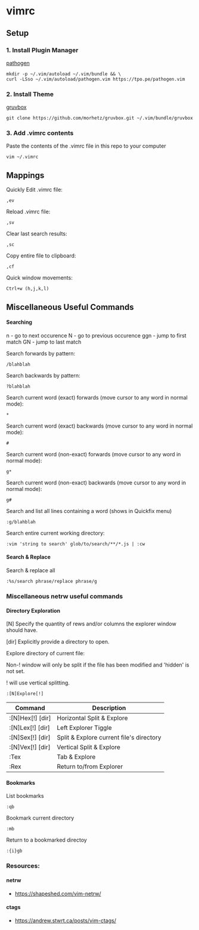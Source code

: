 # vimrc

## Setup

### 1. Install Plugin Manager
[pathogen](https://github.com/tpope/vim-pathogen)

```
mkdir -p ~/.vim/autoload ~/.vim/bundle && \
curl -LSso ~/.vim/autoload/pathogen.vim https://tpo.pe/pathogen.vim
```

### 2. Install Theme
[gruvbox](https://github.com/morhetz/gruvbox)

```
git clone https://github.com/morhetz/gruvbox.git ~/.vim/bundle/gruvbox
```

### 3. Add .vimrc contents

Paste the contents of the .vimrc file in this repo to your computer

```
vim ~/.vimrc
```

## Mappings

Quickly Edit .vimrc file:

```
,ev
```

Reload .vimrc file:

```
,sv
```

Clear last search results:

```
,sc
```

Copy entire file to clipboard:

```
,cf
```

Quick window movements:

```
Ctrl+w (h,j,k,l)
```

## Miscellaneous Useful Commands

#### Searching

n - go to next occurence
N - go to previous occurence
ggn - jump to first match
GN - jump to last match

Search forwards by pattern:

```
/blahblah
```

Search backwards by pattern:

```
?blahblah
```

Search current word (exact) forwards (move cursor to any word in normal mode):

```
*
```

Search current word (exact) backwards (move cursor to any word in normal mode):

```
#
```

Search current word (non-exact) forwards (move cursor to any word in normal mode):

```
g*
```

Search current word (non-exact) backwards (move cursor to any word in normal mode):

```
g#
```

Search and list all lines containing a word (shows in Quickfix menu)

```
:g/blahblah
```

Search entire current working directory:

```
:vim 'string to search' glob/to/search/**/*.js | :cw
```

#### Search & Replace

Search & replace all

```
:%s/search phrase/replace phrase/g
```

### Miscellaneous netrw useful commands

#### Directory Exploration

[N]    Specify the quantity of rews and/or columns the explorer window should have.

[dir]  Explicitly provide a directory to open.

Explore directory of current file:

Non-!  window will only be split if the file has been modified and 'hidden' is not set.

!      will use vertical splitting.

```
:[N]Explore[!]
```
| Command | Description |
| ------- | ----------- |
|:[N]Hex[!] [dir] | Horizontal Split & Explore |
| :[N]Lex[!] [dir] | Left Explorer Tiggle |
| :[N]Sex[!] [dir] | Split & Explore current file's directory |
| :[N]Vex[!] [dir] | Vertical Split & Explore |
| :Tex | Tab & Explore |
| :Rex | Return to/from Explorer |

#### Bookmarks

List bookmarks

```
:qb
```

Bookmark current directory

```
:mb
```

Return to a bookmarked directoy

```
:{i}gb
```

### Resources:

#### netrw

* https://shapeshed.com/vim-netrw/

#### ctags

* https://andrew.stwrt.ca/posts/vim-ctags/
